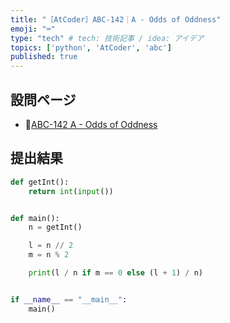 ```yaml
---
title: "［AtCoder］ABC-142｜A - Odds of Oddness"
emoji: "⌨️"
type: "tech" # tech: 技術記事 / idea: アイデア
topics: ['python', 'AtCoder', 'abc']
published: true
---
```


## 設問ページ

- 🔗[ABC-142 A - Odds of Oddness](https://atcoder.jp/contests/abc142/tasks/abc142_a)

## 提出結果

```python
def getInt():
    return int(input())


def main():
    n = getInt()

    l = n // 2
    m = n % 2

    print(l / n if m == 0 else (l + 1) / n)


if __name__ == "__main__":
    main()
```
